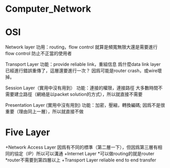 # Computer_Network

# OSI
Network layer
	功用：routing，flow control
	就算是頻寬無限大還是需要進行flow control 防止不正當的使用者

Transport Layer
	功能：provide reliable link，重組信息
	爲什麼data link layer 已經進行錯誤重傳了，這層還要進行一次？
	因爲可能是router crash，或wire壞掉。

Session Layer（實用中沒有用到）
	功能：連接的權限，連接路徑
	大多數時間不需要建立路徑（網絡是以packet solution的方式），所以就直接不需要

Presentation Layer (實用中沒有用到)
	功能：加密，壓縮，轉換編碼;
	因爲不是很重要（理由同上一層），所以就直接不做

# Five Layer

+Network Access Layer
	因爲有不同的標準（第二層一下），但因爲第三層有相同的協定（IP）所以可以溝通
+Internet Layer
	*可以做routing的就是router
	*router不需要到第四層以上
+Transport Layer
	reliable end to end transfer


